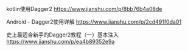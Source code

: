 

kotlin使用Dagger2
https://www.jianshu.com/p/8bb76b4a08de

Android - Dagger2使用详解
https://www.jianshu.com/p/2cd491f0da01

史上最适合新手的Dagger2教程（一）基本注入
https://www.jianshu.com/p/ea4b89352e9a